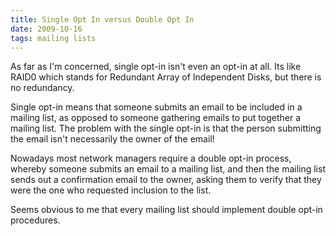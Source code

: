 ```yaml
---
title: Single Opt In versus Double Opt In
date: 2009-10-16
tags: mailing lists
---
```

As far as I'm concerned, single opt-in isn't even an opt-in at all. Its like RAID0 which stands for Redundant Array of Independent Disks, but there is no redundancy.

Single opt-in means that someone submits an email to be included in a mailing
list, as opposed to someone gathering emails to put together a mailing list. The problem with the single opt-in is that the person submitting the email isn't necessarily the owner of the email!

Nowadays most network managers require a double opt-in process, whereby someone submits an email to a mailing list, and then the mailing list sends out a confirmation email to the owner, asking them to verify that they were the one who requested inclusion to the list.

Seems obvious to me that every mailing list should implement double opt-in procedures.

